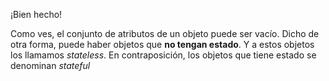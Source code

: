 ¡Bien hecho!

Como ves, el conjunto de atributos de un objeto puede ser vacío. Dicho de otra forma, puede haber objetos que **no tengan estado**. Y a estos objetos los llamamos _stateless_. En contraposición, los objetos que tiene estado se denominan _stateful_ 